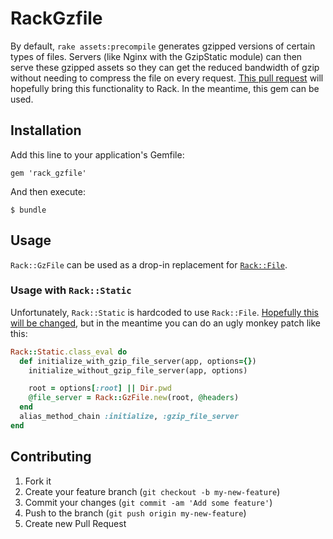 # RackGzfile

By default, `rake assets:precompile` generates gzipped versions of certain types of files. Servers (like Nginx with the GzipStatic module) can then serve these gzipped assets so they can get the reduced bandwidth of gzip without needing to compress the file on every request. [This pull request](https://github.com/rack/rack/pull/479) will hopefully bring this functionality to Rack. In the meantime, this gem can be used.

## Installation

Add this line to your application's Gemfile:

    gem 'rack_gzfile'

And then execute:

    $ bundle

## Usage

`Rack::GzFile` can be used as a drop-in replacement for [`Rack::File`](https://github.com/rack/rack/blob/master/lib/rack/file.rb).

### Usage with `Rack::Static`

Unfortunately, `Rack::Static` is hardcoded to use `Rack::File`. [Hopefully this will be changed](https://github.com/rack/rack/pull/479#issuecomment-21907789), but in the meantime you can do an ugly monkey patch like this:

```ruby
Rack::Static.class_eval do
  def initialize_with_gzip_file_server(app, options={})
    initialize_without_gzip_file_server(app, options)

    root = options[:root] || Dir.pwd
    @file_server = Rack::GzFile.new(root, @headers)
  end
  alias_method_chain :initialize, :gzip_file_server
end
```

## Contributing

1. Fork it
2. Create your feature branch (`git checkout -b my-new-feature`)
3. Commit your changes (`git commit -am 'Add some feature'`)
4. Push to the branch (`git push origin my-new-feature`)
5. Create new Pull Request
